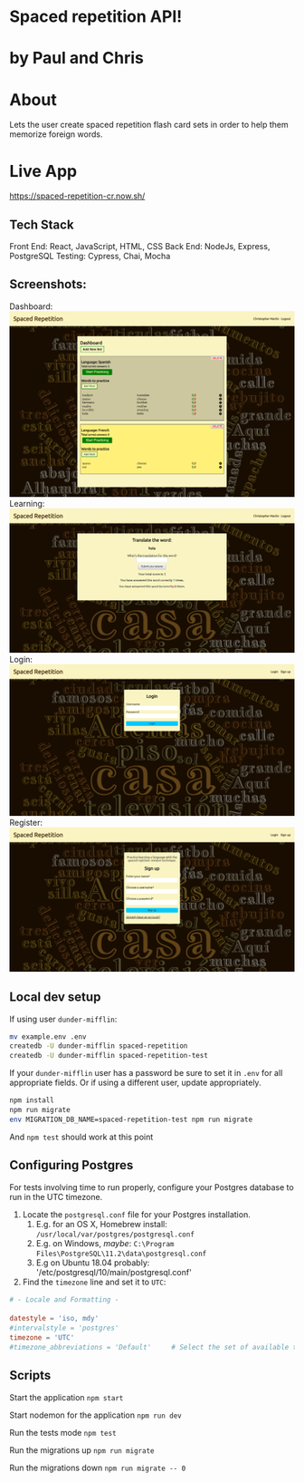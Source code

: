 # Spaced repetition API!

# by Paul and Chris

# About
Lets the user create spaced repetition flash card sets in order to help them memorize foreign words.

# Live App
https://spaced-repetition-cr.now.sh/

## Tech Stack
Front End: React, JavaScript, HTML, CSS
Back End: NodeJs, Express, PostgreSQL
Testing: Cypress, Chai, Mocha

## Screenshots:
Dashboard:
![ScreenShot](https://github.com/thinkful-ei-emu/spaced-repetition-client-CP3/blob/master/src/images/dashboard.png)
Learning: ![ScreenShot](https://github.com/thinkful-ei-emu/spaced-repetition-client-CP3/blob/master/src/images/learning.png)
Login: ![ScreenShot](https://github.com/thinkful-ei-emu/spaced-repetition-client-CP3/blob/master/src/images/login_screen.png)
Register: ![ScreenShot](https://github.com/thinkful-ei-emu/spaced-repetition-client-CP3/blob/master/src/images/register.png)

## Local dev setup

If using user `dunder-mifflin`:

```bash
mv example.env .env
createdb -U dunder-mifflin spaced-repetition
createdb -U dunder-mifflin spaced-repetition-test
```

If your `dunder-mifflin` user has a password be sure to set it in `.env` for all appropriate fields. Or if using a different user, update appropriately.

```bash
npm install
npm run migrate
env MIGRATION_DB_NAME=spaced-repetition-test npm run migrate
```

And `npm test` should work at this point

## Configuring Postgres

For tests involving time to run properly, configure your Postgres database to run in the UTC timezone.

1. Locate the `postgresql.conf` file for your Postgres installation.
   1. E.g. for an OS X, Homebrew install: `/usr/local/var/postgres/postgresql.conf`
   2. E.g. on Windows, _maybe_: `C:\Program Files\PostgreSQL\11.2\data\postgresql.conf`
   3. E.g  on Ubuntu 18.04 probably: '/etc/postgresql/10/main/postgresql.conf'
2. Find the `timezone` line and set it to `UTC`:

```conf
# - Locale and Formatting -

datestyle = 'iso, mdy'
#intervalstyle = 'postgres'
timezone = 'UTC'
#timezone_abbreviations = 'Default'     # Select the set of available time zone
```

## Scripts

Start the application `npm start`

Start nodemon for the application `npm run dev`

Run the tests mode `npm test`

Run the migrations up `npm run migrate`

Run the migrations down `npm run migrate -- 0`
